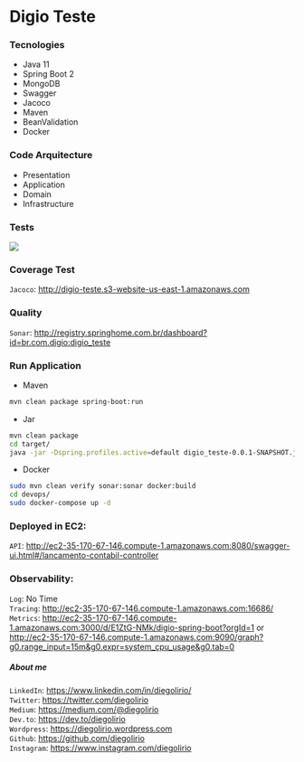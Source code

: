 # Digio Teste

### Tecnologies   

- Java 11 
- Spring Boot 2 
- MongoDB 
- Swagger 
- Jacoco 
- Maven 
- BeanValidation
- Docker

### Code Arquitecture

- Presentation
- Application
- Domain
- Infrastructure

### Tests

![](https://i1.wp.com/www.mountaingoatsoftware.com/uploads/blog/Testpyramid.jpg ) 

### Coverage Test

`Jacoco`:  http://digio-teste.s3-website-us-east-1.amazonaws.com 

### Quality

`Sonar`: http://registry.springhome.com.br/dashboard?id=br.com.digio:digio_teste   

### Run Application

- Maven
```sh
mvn clean package spring-boot:run
```

- Jar
```sh
mvn clean package
cd target/
java -jar -Dspring.profiles.active=default digio_teste-0.0.1-SNAPSHOT.jar
```

- Docker
```sh
sudo mvn clean verify sonar:sonar docker:build
cd devops/
sudo docker-compose up -d
```

### Deployed in EC2:   
`API`: http://ec2-35-170-67-146.compute-1.amazonaws.com:8080/swagger-ui.html#/lancamento-contabil-controller   


### Observability:   
`Log`: No Time      
`Tracing`: http://ec2-35-170-67-146.compute-1.amazonaws.com:16686/          
`Metrics`: http://ec2-35-170-67-146.compute-1.amazonaws.com:3000/d/E1ZtG-NMk/digio-spring-boot?orgId=1 or http://ec2-35-170-67-146.compute-1.amazonaws.com:9090/graph?g0.range_input=15m&g0.expr=system_cpu_usage&g0.tab=0   
   
   

##### About me
`LinkedIn`: https://www.linkedin.com/in/diegolirio/   
`Twitter`: https://twitter.com/diegolirio   
`Medium`: https://medium.com/@diegolirio     
`Dev.to`: https://dev.to/diegolirio      
`Wordpress`: https://diegolirio.wordpress.com   
`Github`: https://github.com/diegolirio       
`Instagram`: https://www.instagram.com/diegolirio        